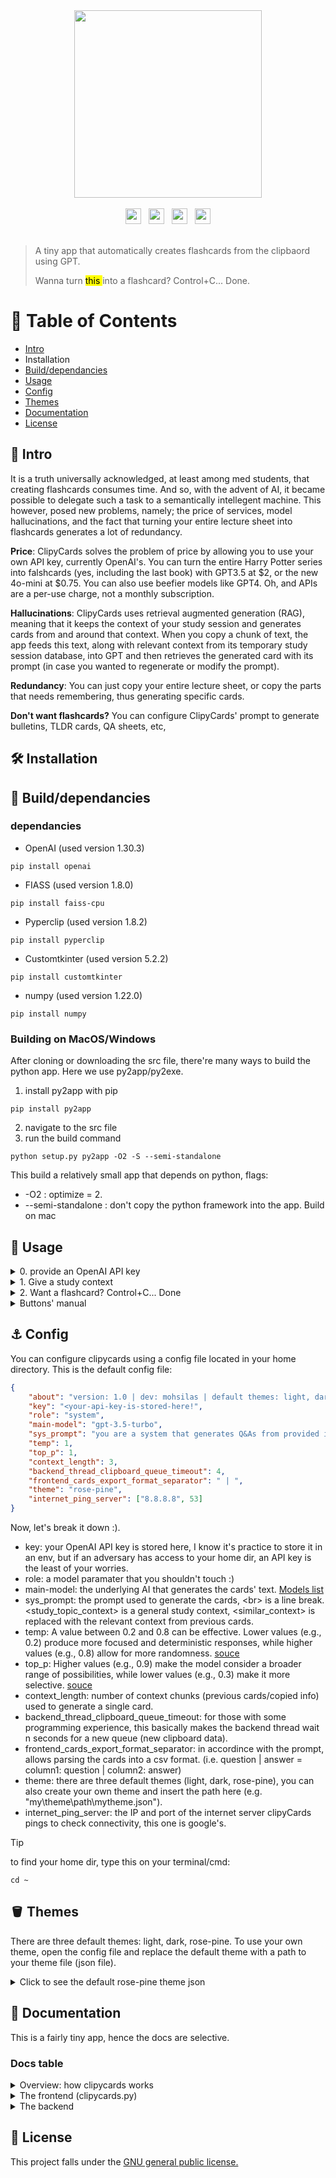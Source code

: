 <div align="center">
  <img src="https://github.com/user-attachments/assets/eed501b7-9b49-42a7-8e55-707df713c63e" width="300" />
</div>
<br>
<div align="center">
  <img/ src="https://github.com/user-attachments/assets/480ddebe-2404-4a67-abe6-e3768e8224ee" height="25">&nbsp;&nbsp;
  <img/ src="https://github.com/user-attachments/assets/69c67088-dcaf-4074-aa70-8fc42cb5f018" height="25">&nbsp;&nbsp;
  <img/ src="https://github.com/user-attachments/assets/beef504c-1753-47f2-93b6-a266ab265090" height="25">&nbsp;&nbsp;
  <img/ src="https://github.com/user-attachments/assets/80d8a92d-04bb-4829-9073-85232107e4a3" height="25">
</div>
<br>


> A tiny app that automatically creates flashcards from the clipbaord using GPT.
> <p>Wanna turn <mark> this </mark> into a flashcard? Control+C... Done.</p>

# 📖 Table of Contents
* [Intro](#-intro)
* Installation
* [Build/dependancies](#-builddependancies)
* [Usage](#-usage)
* [Config](#-config)
* [Themes](#-themes)
* [Documentation](#-documentation)
* [License](#-license)
## 📑 Intro
It is a truth universally acknowledged, at least among med students, that creating flashcards consumes time. And so, with the advent of AI, it became possible to delegate such a task to a semantically intellegent machine. This however, posed new problems, namely; the price of services, model hallucinations, and the fact that turning your entire lecture sheet into flashcards generates a lot of redundancy.

**Price**: ClipyCards solves the problem of price by allowing you to use your own API key, currently OpenAI's. You can turn the entire Harry Potter series into falshcards (yes, including the last book) with GPT3.5 at $2, or the new 4o-mini at $0.75. You can also use beefier models like GPT4. Oh, and APIs are a per-use charge, not a monthly subscription.

**Hallucinations**: ClipyCards uses retrieval augmented generation (RAG), meaning that it keeps the context of your study session and generates cards from and around that context. When you copy a chunk of text, the app feeds this text, along with relevant context from its temporary study session database, into GPT and then retrieves the generated card with its prompt (in case you wanted to regenerate or modify the prompt).

**Redundancy**: You can just copy your entire lecture sheet, or copy the parts that needs remembering, thus generating specific cards.

**Don't want flashcards?** You can configure ClipyCards' prompt to generate bulletins, TLDR cards, QA sheets, etc,

## 🛠️ Installation

## 🧱 Build/dependancies
### dependancies
* OpenAI (used version 1.30.3)
```
pip install openai
```
* FIASS (used version 1.8.0)
```
pip install faiss-cpu
```
* Pyperclip (used version 1.8.2)
```
pip install pyperclip
```
* Customtkinter (used version 5.2.2)
```
pip install customtkinter
```
* numpy (used version 1.22.0)
```
pip install numpy
```

### Building on MacOS/Windows
After cloning or downloading the src file, there're many ways to build the python app. Here we use py2app/py2exe.
1. install py2app with pip
```
pip install py2app
```
2. navigate to the src file
3. run the build command
```
python setup.py py2app -O2 -S --semi-standalone
```
This build a relatively small app that depends on python, flags:
  * -O2 : optimize = 2.
  * --semi-standalone : don't copy the python framework into the app.
Build on mac

## 🎠 Usage
<details>
<summary>0. provide an OpenAI API key</summary>
  
When you first run the app, it requires an API key to run. You can get it by signing up or loging with your free OpenAI account into [OpenAI Platform](https://platform.openai.com/account/api-keys) Remember to store it somewhere safe (like in a password manager). Then copy to ClipyCards welcome window as shown below (this is just an example of how an API key looks like):
  
<img width="512" alt="Screenshot 2024-07-23 at 5 49 28 PM" src="https://github.com/user-attachments/assets/951db6f4-d977-40bf-8882-4608c601462c">

</details>

<details>
<summary>1. Give a study context </summary>

In order to keep the study session's general context, you have to provide a study context. i,e title of the topic and/or some overview snipt of the topic.
Here, I just provided a title.

<img width="712" alt="Screenshot 2024-07-23 at 5 53 25 PM" src="https://github.com/user-attachments/assets/dd7be026-0564-45dd-8b65-e8557aec0c99">

</details>
<details>
<summary>2. Want a flashcard? Control+C... Done </summary>
  
Now you just study, and control+C whatever piece of info you want clipycards to generate a flashcard from. In This case, some info about kidney failure (I'm a medico!).

<img width="932" alt="Screenshot 2024-07-23 at 5 58 16 PM" src="https://github.com/user-attachments/assets/59e83527-119b-4284-8bd0-0da0f221f2c4">

</details>
<details>
<summary> Buttons' manual </summary>

* gear icon: pops up a menu for regenrating, re-prompting, or editing a card.
* Pause/Resume: pauses the card generation, in case you want to copy something without clipycards turning it into a card.
* New context: create new context for a new study topic, you can also clear the cards and generate new ones.
* export: export cards into text or sheet files, which is all you need because most apps (including Anki) can import such formats.
</details>


## ⚓ Config
You can configure clipycards using a config file located in your home directory. This is the default config file:
  
```json
{
    "about": "version: 1.0 | dev: mohsilas | default themes: light, dark, rose-pine | need help with this config, or creating themes? visit clipycards.com",
    "key": "<your-api-key-is-stored-here!",
    "role": "system",
    "main-model": "gpt-3.5-turbo",
    "sys_prompt": "you are a system that generates Q&As from provided info. Here is a general idea about the info you will be provided:<br><study_topic_context><br>Here're some pervious interactions to improve your responses:<br><similar_context><br>keeping with the previous context, turn the following info into a Q&A in the exact format of \"question? | answer\". If multiple Q&As were generated, separate them by an empty line.",
    "temp": 1,
    "top_p": 1,
    "context_length": 3,
    "backend_thread_clipboard_queue_timeout": 4,
    "frontend_cards_export_format_separator": " | ",
    "theme": "rose-pine",
    "internet_ping_server": ["8.8.8.8", 53]
}
```
Now, let's break it down :).

* key: your OpenAI API key is stored here, I know it's practice to store it in an env, but if an adversary has access to your home dir, an API key is the least of your worries.
* role: a model paramater that you shouldn't touch :)
* main-model: the underlying AI that generates the cards' text. [Models list](https://platform.openai.com/docs/models)
* sys_prompt: the prompt used to generate the cards, \<br> is a line break.  <study_topic_context> is a general study context,  <similar_context> is replaced with the relevant context from previous cards.
* temp: A value between 0.2 and 0.8 can be effective. Lower values (e.g., 0.2) produce more focused and deterministic responses, while higher values (e.g., 0.8) allow for more randomness. [souce](https://medium.com/nerd-for-tech/model-parameters-in-openai-api-161a5b1f8129)
* top_p: Higher values (e.g., 0.9) make the model consider a broader range of possibilities, while lower values (e.g., 0.3) make it more selective. [souce](https://medium.com/nerd-for-tech/model-parameters-in-openai-api-161a5b1f8129)
*  context_length: number of context chunks (previous cards/copied info) used to generate a single card.
*  backend_thread_clipboard_queue_timeout: for those with some programming experience, this basically makes the backend thread wait n seconds for a new queue (new clipboard data).
*  frontend_cards_export_format_separator: in accordince with the prompt, allows parsing the cards into a csv format. (i.e. question | answer = column1: question | column2: answer)
*  theme: there are three default themes (light, dark, rose-pine), you can also create your own theme and insert the path here (e.g. "my\theme\path\mytheme.json").
*  internet_ping_server: the IP and port of the internet server clipyCards pings to check connectivity, this one is google's.

> [!TIP]
> to find your home dir, type this on your terminal/cmd:
```
cd ~
```
## 🪣 Themes
There are three default themes: light, dark, rose-pine.
To use your own theme, open the config file and replace the default theme with a path to your theme file (json file).

<details>
<summary>Click to see the default rose-pine theme json</summary>
  
```json
{
        "sys-mode": "dark",
        "main-fg-color": "#191723",

        "subwn-txt-color": "#E0DEF2",
        "subwn-fg-color": "#191723",
        "subwn-btn-color": "#BFA8E3",
        "subwn-cancel-btn-color": "#BFA8E3",
        "subwn-btn-txt-color": "#440000",
        "subwn-btns-hover-color": "#E0DEF2",
        "subwn-tarea-fg": "#191723",

        "title-font": ["Times", 22],
        "title-text-color": "white",
        "title-fg-color": "#191723",
        "title-corner-radius": 0,

        "mframe-fg-color": "#191723",
        "mframe-corner-radius": 0,
        "mframe-border-width": 0,
        "mframe-border-color": "white",
        "mframe-scrlbar-fg-color": "#191723",
        "mframe-scrlbar-hover-color": "#E0DEF2",
        "mframe-scrlbar-btn-color": "#191723",

        "cards-alt-colors": ["#252337", "#191723"],
        "cards-corner-radius": 20,
        "cards-font": ["Helvetica", 15],
        "cards-txt-pady": 5,
        "cards-txt-padx": 5,
        "cards-txt-color": "#E0DEF2",
        "card-btns-txt-color": "#E0DEF2",
        "card-btns-hover-color": "#BFA8E3",
        "card-btn-opts-icon": "⚙︎",
        "cards-btn-icon-font": ["Helvetica", 20],

        "footer-fg-color": "#191723",
        "footer-corner-radius": 0,
        "footer-border-width": 0,
        "footer-border-color": "white",

        "btn-export-txt-color": "#440000",
        "btn-export-fg-color": "#BFA8E3",
        "btn-export-hover-color": "#E0DEF2",
        "btn-export-corner-radius": 5,
        "btn-export-border-width": 1,
        "btn-export-border-color": "#BFA8E3",

        "btn-pause-txt-color": "#440000",
        "btn-pause-fg-color": "#BFA8E3",
        "btn-pause-hover-color": "#E0DEF2",
        "btn-pause-corner-radius": 5,
        "btn-pause-border-width": 1,
        "btn-pause-border-color": "#BFA8E3",

        "btn-ncontext-txt-color": "#440000",
        "btn-ncontext-fg-color": "#BFA8E3",
        "btn-ncontext-hover-color": "#E0DEF2",
        "btn-ncontext-corner-radius": 5,
        "btn-ncontext-border-width": 0,
        "btn-ncontext-border-color": "#BFA8E3",

        "optsmenu-fg-color": "#BFA8E3",
        "optsmenu-text-color": "#440000",
        "optsmenu-btn-color": "#BFA8E3",
        "optsmenu-btn-hover-color": "#E0DEF2",
        "optsmenu-btn-padding-color": "#BFA8E3",
        "optsmenu-corner-radius": 5,
        "optsmenu-border-width": 1,
        "optsmenu-border-color": "#BFA8E3",

        "wait-animation": ["⠁", "⠂", "⠄", "⡀", "⡈", "⡐", "⡠", "⣀", "⣁", "⣂", "⣄", "⣌", "⣔", "⣤", "⣥", "⣦", "⣮", "⣶", "⣷", "⣿", "⡿", "⠿", "⢟", "⠟", "⡛", "⠛", "⠫", "⢋", "⠋", "⠍", "⡉", "⠉", "⠑", "⠡", "⢁"]
        }
```
</details>

## 📘 Documentation
This is a fairly tiny app, hence the docs are selective.
### Docs table
<details>
<summary>Overview: how clipycards works</summary>
  
The following psudocode represents the general structure of the app.
```python
frontend_clipboard_listener():
  if new_clipboard_data != old_clipboard_data:
    clipboard_queue.push(new_clipboard_data)
    old_clipboard_data = new_clipboard_data
    frontend_clipboard_listener() # I don't actualy use raw recursion, but the concept is the same.

frontend_new_card_generated_listener():
  if new_card_generated_queue.has_data():
    gui.update.add_new_card(text=new_card_generated_queue.text)
    frontend_new_card_generated_listener()

backend_start_api_caller_theard():
  while(thread_is_active.is_set()):
    if clipboard_queue.has_data():
      new_card_generated_queue.push(api.response(request=prompt+queue.get_data()))

main():
  frontend_clipboard_listener()
  frontend_newcards_from_api_listener()
  thread = backend_start_api_caller_theard()
  thread.start()
```
</details>

<details>
<summary>The frontend (clipycards.py) </summary>

I used [Customtkinter](https://customtkinter.tomschimansky.com/) for the GUI (which wasn't a great idea btw), and tkinter for the popup menu element. The theme (GUI color palatte) is either loaded from a dictionary in the theme.py module, or from a .json file.

The frontend is the main module, and when it's executed, it runs a bunch of checks before starting the main window. If any of them failed, it exits(), popping an error msg and leaving some info in a log file.
The checks are:
* is the config file loaded and validated?
* did the GUI initiate successfuly?
* is there an internet connection?
* does the api key work?
* did the user provide a study context?

There're three classes in the frontend:
* BridgeSharedHandles: holds the queues, vars, and thread events to allow communication with the backend (as pointed in the overview).
* GuiAppMain: ctk class for the main window.
* LargeTextInputDialog: ctk class for secondary windows.

</details>

<details>
<summary>The backend </summary>
  
The backend uses backend_api_response_get(str)->str to get response from OpenAI's API, or other APIs in the future, as such it is called by two functions:
```python
backend_card_generate_from_data(str: request, str:study_topic_context) -> [str, str] # this generates the card according to the sys_prompt, and also outputs the context+prompt used
backend_study_context_title_generate(str: study_topic_context) -> str # this takes in the study context and provides a title
```

With every API call, the functions responsible for keeping the context are also called (because LLMs don't have memory, so you'd have to feed them context with every API call). These context-keeping funcions use methods from [FAISS library](https://faiss.ai/) and the [OpenAI's text embedding model](https://openai.com/index/introducing-text-and-code-embeddings/).
```python
backend_embedding_generate(str: text) -> embd # embd is a 1x256 np array of 32floats, not a real datatype btw. This one calls the embedding model.
backend_embedding_index_db_add(str: text) -> None # calls backend_embedding_generate() to generate embedding and store it in a FIASS database, and appends the str to embedding_text_db (simple list).
back_endembedding_index_db_search_similar(embd: text_embedding) -> list # searches the FAISS database for similar embeddings, gets their indexes, and uses the indexes to return a list of similar texts from embedding_text_db (something like, [embedding_text_db[i] for index in indexes]).
```

</details>

## 🎫 License
This project falls under the [GNU general public license.](https://github.com/mohsilas/clipycards/blob/main/LICENSE)
